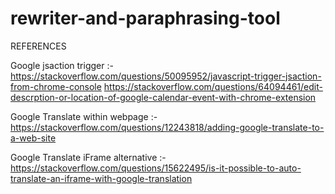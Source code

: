 # rewriter-and-paraphrasing-tool

REFERENCES

Google jsaction trigger :- 
https://stackoverflow.com/questions/50095952/javascript-trigger-jsaction-from-chrome-console 
https://stackoverflow.com/questions/64094461/edit-descrption-or-location-of-google-calendar-event-with-chrome-extension

Google Translate within webpage :- 
https://stackoverflow.com/questions/12243818/adding-google-translate-to-a-web-site

Google Translate iFrame alternative :- 
https://stackoverflow.com/questions/15622495/is-it-possible-to-auto-translate-an-iframe-with-google-translation
